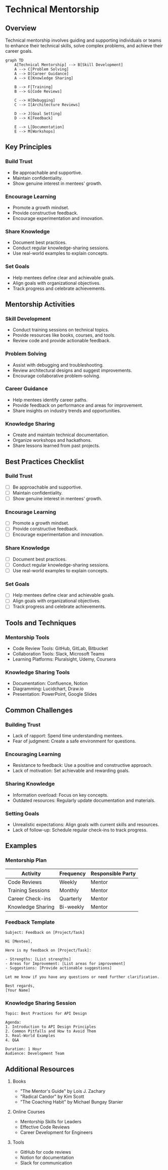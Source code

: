# Technical Mentorship

## Overview
Technical mentorship involves guiding and supporting individuals or teams to enhance their technical skills, solve complex problems, and achieve their career goals.

```mermaid
graph TD
    A[Technical Mentorship] --> B[Skill Development]
    A --> C[Problem Solving]
    A --> D[Career Guidance]
    A --> E[Knowledge Sharing]
    
    B --> F[Training]
    B --> G[Code Reviews]
    
    C --> H[Debugging]
    C --> I[Architecture Reviews]
    
    D --> J[Goal Setting]
    D --> K[Feedback]
    
    E --> L[Documentation]
    E --> M[Workshops]
```

## Key Principles

### Build Trust
- Be approachable and supportive.
- Maintain confidentiality.
- Show genuine interest in mentees' growth.

### Encourage Learning
- Promote a growth mindset.
- Provide constructive feedback.
- Encourage experimentation and innovation.

### Share Knowledge
- Document best practices.
- Conduct regular knowledge-sharing sessions.
- Use real-world examples to explain concepts.

### Set Goals
- Help mentees define clear and achievable goals.
- Align goals with organizational objectives.
- Track progress and celebrate achievements.

## Mentorship Activities

### Skill Development
- Conduct training sessions on technical topics.
- Provide resources like books, courses, and tools.
- Review code and provide actionable feedback.

### Problem Solving
- Assist with debugging and troubleshooting.
- Review architectural designs and suggest improvements.
- Encourage collaborative problem-solving.

### Career Guidance
- Help mentees identify career paths.
- Provide feedback on performance and areas for improvement.
- Share insights on industry trends and opportunities.

### Knowledge Sharing
- Create and maintain technical documentation.
- Organize workshops and hackathons.
- Share lessons learned from past projects.

## Best Practices Checklist

### Build Trust
- [ ] Be approachable and supportive.
- [ ] Maintain confidentiality.
- [ ] Show genuine interest in mentees' growth.

### Encourage Learning
- [ ] Promote a growth mindset.
- [ ] Provide constructive feedback.
- [ ] Encourage experimentation and innovation.

### Share Knowledge
- [ ] Document best practices.
- [ ] Conduct regular knowledge-sharing sessions.
- [ ] Use real-world examples to explain concepts.

### Set Goals
- [ ] Help mentees define clear and achievable goals.
- [ ] Align goals with organizational objectives.
- [ ] Track progress and celebrate achievements.

## Tools and Techniques

### Mentorship Tools
- Code Review Tools: GitHub, GitLab, Bitbucket
- Collaboration Tools: Slack, Microsoft Teams
- Learning Platforms: Pluralsight, Udemy, Coursera

### Knowledge Sharing Tools
- Documentation: Confluence, Notion
- Diagramming: Lucidchart, Draw.io
- Presentation: PowerPoint, Google Slides

## Common Challenges

### Building Trust
- Lack of rapport: Spend time understanding mentees.
- Fear of judgment: Create a safe environment for questions.

### Encouraging Learning
- Resistance to feedback: Use a positive and constructive approach.
- Lack of motivation: Set achievable and rewarding goals.

### Sharing Knowledge
- Information overload: Focus on key concepts.
- Outdated resources: Regularly update documentation and materials.

### Setting Goals
- Unrealistic expectations: Align goals with current skills and resources.
- Lack of follow-up: Schedule regular check-ins to track progress.

## Examples

### Mentorship Plan
| Activity          | Frequency       | Responsible Party |
|-------------------|-----------------|-------------------|
| Code Reviews      | Weekly          | Mentor            |
| Training Sessions | Monthly         | Mentor            |
| Career Check-ins  | Quarterly       | Mentor            |
| Knowledge Sharing | Bi-weekly       | Mentor            |

### Feedback Template
```plaintext
Subject: Feedback on [Project/Task]

Hi [Mentee],

Here is my feedback on [Project/Task]:

- Strengths: [List strengths]
- Areas for Improvement: [List areas for improvement]
- Suggestions: [Provide actionable suggestions]

Let me know if you have any questions or need further clarification.

Best regards,
[Your Name]
```

### Knowledge Sharing Session
```plaintext
Topic: Best Practices for API Design

Agenda:
1. Introduction to API Design Principles
2. Common Pitfalls and How to Avoid Them
3. Real-World Examples
4. Q&A

Duration: 1 Hour
Audience: Development Team
```

## Additional Resources
1. Books
   - "The Mentor's Guide" by Lois J. Zachary
   - "Radical Candor" by Kim Scott
   - "The Coaching Habit" by Michael Bungay Stanier

2. Online Courses
   - Mentorship Skills for Leaders
   - Effective Code Reviews
   - Career Development for Engineers

3. Tools
   - GitHub for code reviews
   - Notion for documentation
   - Slack for communication